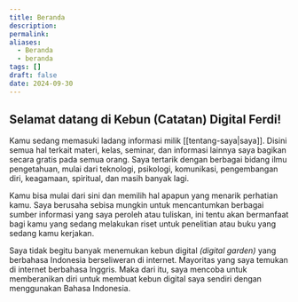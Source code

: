 ```yaml
---
title: Beranda
description: 
permalink: 
aliases:
  - Beranda
  - beranda
tags: []
draft: false
date: 2024-09-30
---
```

## Selamat datang di Kebun (Catatan) Digital Ferdi!
 
Kamu sedang memasuki ladang informasi milik [[tentang-saya|saya]]. Disini semua hal terkait materi, kelas, seminar, dan informasi lainnya saya bagikan secara gratis pada semua orang. Saya tertarik dengan berbagai bidang ilmu pengetahuan, mulai dari teknologi, psikologi, komunikasi, pengembangan diri, keagamaan, spiritual, dan masih banyak lagi. 

Kamu bisa mulai dari sini dan memilih hal apapun yang menarik perhatian kamu. Saya berusaha sebisa mungkin untuk mencantumkan berbagai sumber informasi yang saya peroleh atau tuliskan, ini tentu akan bermanfaat bagi kamu yang sedang melakukan riset untuk penelitian atau buku yang sedang kamu kerjakan.

Saya tidak begitu banyak menemukan kebun digital *(digital garden)* yang berbahasa Indonesia berseliweran di internet. Mayoritas yang saya temukan di internet berbahasa Inggris. Maka dari itu, saya mencoba untuk memberanikan diri untuk membuat kebun digital saya sendiri dengan menggunakan Bahasa Indonesia.  
 
